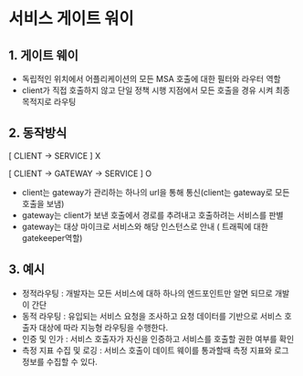 # 서비스 게이트 워이

## 1. 게이트 웨이

- 독립적인 위치에서 어플리케이션의 모든 MSA 호출에 대한 필터와 라우터 역할
- client가 직접 호출하지 않고 단일 정책 시행 지점에서 모든 호출을 경유 시켜 최종 목적지로 라우팅

## 2. 동작방식

 [ CLIENT   → SERVICE ] X

 [ CLIENT   → GATEWAY  → SERVICE ] O

- client는 gateway가 관리하는 하나의 url을 통해 통신(client는 gateway로 모든호출을 보냄)
- gateway는 client가 보낸 호출에서 경로를 추려내고 호출하려는 서비스를 판별
- gateway는 대상 마이크로 서비스와 해당 인스턴스로 안내 ( 트래픽에 대한 gatekeeper역할)

## 3. 예시

- 정적라우팅 : 개발자는 모든 서비스에 대하 하나의 엔드포인트만 알면 되므로 개발이 간단
- 동적 라우팅 : 유입되는 서비스 요청을 조사하고 요청 데이터를 기반으로 서비스 호출자 대상에 따라 지능형 라우팅을 수행한다.
- 인증 및 인가 : 서비스 호출자가 자신을 인증하고 서비스를 호출할 권한 여부를 확인
- 측정 지표 수집 및 로깅 : 서비스 호출이 데이트 웨이를 통과할때 측정 지표와 로그정보를 수집할 수 있다.
